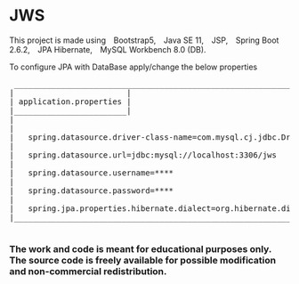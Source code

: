 # JWS

This project is made using&emsp;Bootstrap5,&emsp;Java&nbsp;SE&nbsp;11,&emsp;JSP,&emsp;Spring Boot 2.6.2,&emsp;JPA Hibernate,&emsp;MySQL Workbench 8.0 (DB).

To configure JPA with DataBase apply/change the below properties

<pre>
 _______________________________________________________________________________________
|                        |                                                              |
| application.properties |                                                              |
|________________________|                                                              |
|                                                                                       |
|                                                                                       |
|   spring.datasource.driver-class-name=com.mysql.cj.jdbc.Driver                        |
|                                                                                       |
|   spring.datasource.url=jdbc:mysql://localhost:3306/jws                               |
|                                                                                       |
|   spring.datasource.username=****                                                     |
|                                                                                       |
|   spring.datasource.password=****                                                     |
|                                                                                       |
|   spring.jpa.properties.hibernate.dialect=org.hibernate.dialect.MySQL8Dialect         |
|_______________________________________________________________________________________|

</pre>

### The work and code is meant for educational purposes only. The source code is freely available for possible modification and non-commercial redistribution.
